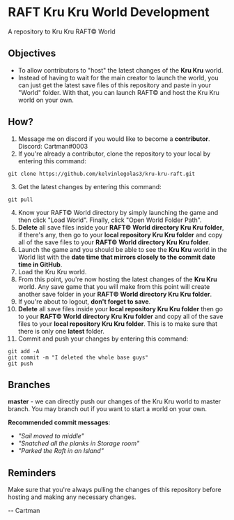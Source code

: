 # RAFT Kru Kru World Development
A repository to Kru Kru RAFT© World

## Objectives
- To allow contributors to "host" the latest changes of the **Kru Kru** world. 
- Instead of having to wait for the main creator to launch the world, you can just get the latest save files of this repository and paste in your "World" folder. With that, you can launch RAFT© and host the Kru Kru world on your own.

## How?
1. Message me on discord if you would like to become a **contributor**. Discord: Cartman#0003
2. If you're already a contributor, clone the repository to your local by entering this command: 
```
git clone https://github.com/kelvinlegolas3/kru-kru-raft.git
```
3. Get the latest changes by entering this command: 
```
git pull
```
4. Know your RAFT© World directory by simply launching the game and then click "Load World". Finally, click "Open World Folder Path". 
5. **Delete** all save files inside your **RAFT© World directory Kru Kru folder**, if there's any, then go to your **local repository Kru Kru folder** and copy all of the save files to your **RAFT© World directory Kru Kru folder**.
6. Launch the game and you should be able to see the **Kru Kru** world in the World list with the **date time that mirrors closely to the commit date time in GitHub**.
7. Load the Kru Kru world.
8. From this point, you're now hosting the latest changes of the **Kru Kru** world. Any save game that you will make from this point will create another save folder in your **RAFT© World directory Kru Kru folder**.
9. If you're about to logout, **don't forget to save**.
10. **Delete** all save files inside your **local repository Kru Kru folder** then go to your **RAFT© World directory Kru Kru folder** and copy all of the save files to your **local repository Kru Kru folder**. This is to make sure that there is only one **latest** folder.
11. Commit and push your changes by entering this command: 
```
git add -A
git commit -m "I deleted the whole base guys"
git push
```

## Branches
**master** - we can directly push our changes of the Kru Kru world to master branch. You may branch out if you want to start a world on your own.

**Recommended commit messages**:
- _"Sail moved to middle"_
- _"Snatched all the planks in Storage room"_
- _"Parked the Raft in an Island"_

## Reminders
Make sure that you're always pulling the changes of this repository before hosting and making any necessary changes.

-- Cartman
